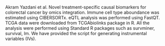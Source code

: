 Akram Yazdani et al. Novel treatment-specific causal biomarkers for colorectal cancer by omics integration. 
Immune cell type aboundance was estimated using CIBERSORTx. eQTL analysis was performed using FastQT. TCGA data were downloaded from TCGAbiolinks package in R. 
All the analysis were performed using Standard R packages such as survminer, survival, lm. We have provided the script for generating instrumental variables (IVs). 

